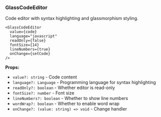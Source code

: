 ### GlassCodeEditor

Code editor with syntax highlighting and glassmorphism styling.

```tsx
<GlassCodeEditor
  value={code}
  language="javascript"
  readOnly={false}
  fontSize={14}
  lineNumbers={true}
  onChange={setCode}
/>
```

**Props:**
- `value?: string` - Code content
- `language?: Language` - Programming language for syntax highlighting
- `readOnly?: boolean` - Whether editor is read-only
- `fontSize?: number` - Font size
- `lineNumbers?: boolean` - Whether to show line numbers
- `wordWrap?: boolean` - Whether to enable word wrap
- `onChange?: (value: string) => void` - Change handler
